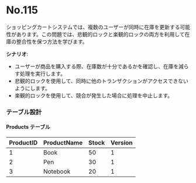 # No.115

ショッピングカートシステムでは、複数のユーザーが同時に在庫を更新する可能性があります。この問題では、悲観的ロックと楽観的ロックの両方を利用して在庫の整合性を保つ方法を学びます。

**シナリオ**:
- ユーザーが商品を購入する際、在庫数が十分であるかを確認し、在庫を減らす処理を実行します。
- 悲観的ロックを使用して、同時に他のトランザクションがアクセスできないようにします。
- 楽観的ロックを使用して、競合が発生した場合に処理を中止します。

### テーブル設計

#### Products テーブル

| ProductID | ProductName | Stock | Version |
|-----------|-------------|-------|---------|
| 1         | Book        | 50    | 1       |
| 2         | Pen         | 30    | 1       |
| 3         | Notebook    | 20    | 1       |
